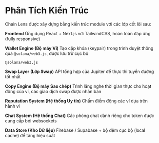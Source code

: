 # Phân Tích Kiến Trúc

Chain Lens được xây dựng bằng kiến trúc module với các lớp cốt lõi sau:

**Frontend**
Ứng dụng React + Next.js với TailwindCSS, hoàn toàn đáp ứng (fully responsive)

**Wallet Engine (Bộ máy Ví)**
Tạo cặp khóa (keypair) trong trình duyệt thông qua `@solana/web3.js`, được lưu trữ cục bộ

```
@solana/web3.js
```

**Swap Layer (Lớp Swap)**
API tổng hợp của Jupiter để thực thi tuyến đường tốt nhất

**Copy Engine (Bộ máy Sao chép)**
Trình lắng nghe thời gian thực cho hoạt động của ví, các giao dịch swap được nhân bản

**Reputation System (Hệ thống Uy tín)**
Chấm điểm động các ví dựa trên hành vi

**Chat System (Hệ thống Chat)**
Các phòng chat dành riêng cho token được cung cấp bởi websockets

**Data Store (Kho Dữ liệu)**
Firebase / Supabase + bộ đệm cục bộ (local cache) để tăng hiệu suất
